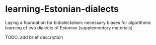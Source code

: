 # learning-Estonian-dialects
Laying a foundation for bidialectalism: necessary biases for algorithmic learning of two dialects of Estonian (supplementary materials)

TODO: add brief description
